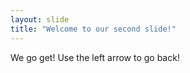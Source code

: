 ```yaml
---
layout: slide
title: "Welcome to our second slide!"
---
```

We go get!
Use the left arrow to go back!
